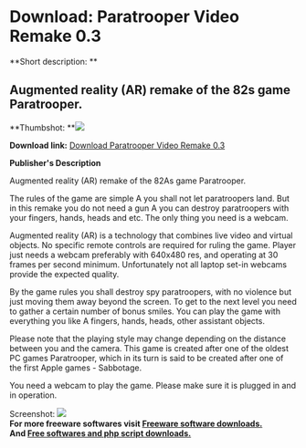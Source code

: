 # Download: Paratrooper Video Remake 0.3

**Short description: **

## Augmented reality (AR) remake of the 82s game Paratrooper.

  
**Thumbshot: **![](http://www.freewarefiles.com/screenshot/paratroopervr_md.jpg)   
  
**Download link:** [Download Paratrooper Video Remake 0.3](http://freesoftwares.boysofts.com/Paratrooper-Video-Remake_program_53532.html)  
  

**Publisher's Description**  
  

Augmented reality (AR) remake of the 82As game Paratrooper.

The rules of the game are simple A you shall not let paratroopers land. But in
this remake you do not need a gun A you can destroy paratroopers with your
fingers, hands, heads and etc. The only thing you need is a webcam.

Augmented reality (AR) is a technology that combines live video and virtual
objects. No specific remote controls are required for ruling the game. Player
just needs a webcam preferably with 640x480 res, and operating at 30 frames
per second minimum. Unfortunately not all laptop set-in webcams provide the
expected quality.

By the game rules you shall destroy spy paratroopers, with no violence but
just moving them away beyond the screen. To get to the next level you need to
gather a certain number of bonus smiles. You can play the game with everything
you like A fingers, hands, heads, other assistant objects.

Please note that the playing style may change depending on the distance
between you and the camera. This game is created after one of the oldest PC
games Paratrooper, which in its turn is said to be created after one of the
first Apple games - Sabbotage.

You need a webcam to play the game. Please make sure it is plugged in and in
operation.

  
  
Screenshot: ![](http://www.freewarefiles.com/screenshot/paratroopervr.jpg)  
**For more freeware softwares visit [Freeware software downloads.](http://freesoftwares.boysofts.com/)**   
**And [Free softwares and php script downloads.](http://www.boysofts.com/)**

